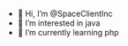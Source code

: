 - 👋 Hi, I’m @SpaceClientInc
- 👀 I’m interested in java
- 🌱 I’m currently learning php

<!---
SpaceClientInc/SpaceClientInc is a ✨ special ✨ repository because its `README.md` (this file) appears on your GitHub profile.
You can click the Preview link to take a look at your changes.
--->
